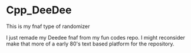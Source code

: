# Cpp_DeeDee
This is my fnaf type of randomizer

I just remade my Deedee fnaf from my fun codes repo. 
I might reconsider make that more of a early 80's text based platform for the repository.

